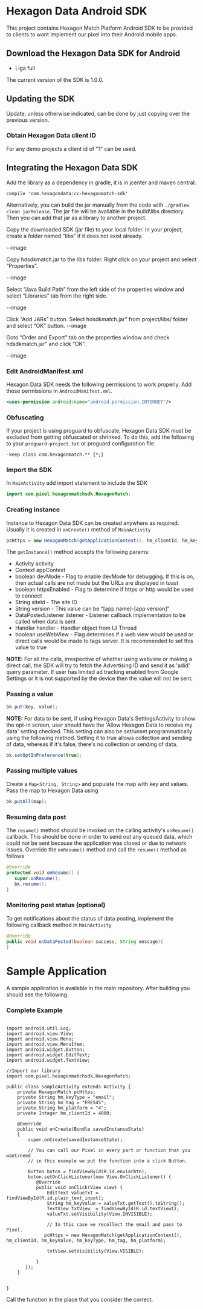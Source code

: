 # Hexagon Data Android SDK

This project contains Hexagon Match Platform Android SDK to be provided to clients to want implement our pixel into their Android mobile apps.


## Download the Hexagon Data SDK for Android

- Liga full

The current version of the SDK is 1.0.0.

## Updating the SDK

Update, unless otherwise indicated, can be done by just copying over
the previous version.

### Obtain Hexagon Data client ID

For any demo projects a client id of "1" can be used.

## Integrating the Hexagon Data SDK

Add the library as a dependency in gradle, it is in jcenter and maven central:

```
compile 'com.hexagondata:cc-hexagonmatch-sdk'
```

Alternatively, you can build the jar manually from the code with `./gradlew clean jarRelease`. The jar file
will be available in the build\libs directory. Then you can add that jar as a library to another project.

Copy the downloaded SDK (jar file) to your local folder. In your
project, create a folder named “libs” if it does not exist already.

--image

Copy hdsdkmatch.jar to the libs folder. Right click on your project and
select “Properties”.

--image

Select “Java Build Path” from the left side of the properties window
and select “Libraries” tab from the right side.

--image

Click “Add JARs” button. Select hdsdkmatch.jar” from project/libs/
folder and select “OK” button.
--image


Goto “Order and Export” tab on the properties window and check
hdsdkmatch.jar” and click “OK”.

--image

### Edit AndroidManifest.xml

Hexagon Data SDK needs the following permissions to work properly. Add
these permissions in `AndroidManifest.xml`.


```xml
<uses-permission android:name="android.permission.INTERNET"/>
```


### Obfuscating

If your project is using proguard to obfuscate, Hexagon Data SDK must be
excluded from getting obfuscated or shrinked. To do this, add the
following to your `proguard-project.txt` or proguard configuration
file.


```
-keep class com.hexagonmatch.** {*;}
```

### Import the SDK

In `MainActivity` add import statement to include the SDK

```java
import com.pixel.hexagonmatchsdk.HexagonMatch;
```

### Creating instance

Instance to Hexagon Data SDK can be created anywhere as required. Usually
it is created in `onCreate()` method of `MainActivity`


```java
pcHttps = new HexagonMatch(getApplicationContext(), hm_clientId, hm_keyValue, hm_keyType, hm_tag, hm_platform);
```

The `getInstance()` method accepts the following params:

* Activity activity
* Context appContext
* boolean devMode - Flag to enable devMode for debugging. If this is on, then actual calls are not made but the URLs are displayed in toast
* boolean httpsEnabled - Flag to determine if https or http would be used to connect
* String siteId - The site ID
* String version - This value can be “[app name]-[app version]”
* DataPostedListener listener - Listener callback implementation to be called when data is sent
* Handler handler - Handler object from UI Thread
* boolean useWebView - Flag determines if a web view would be used or direct calls would be made to tags server. It is recommended to set this value to true

**NOTE:** For all the calls, irrespective of whether using webview or making a direct call, the SDK will try to fetch the Advertising ID and send it as 'adid' query parameter. If user has limited ad tracking enabled from Google Settings or it is not supported by the device then the value will not be sent.

### Passing a value

```java
bk.put(key, value);
```
**NOTE:** For data to be sent, if using Hexagon Data's SettingsActivity to show the opt-in screen, user should have the 'Allow Hexagon Data to receive my data' setting checked. This setting can also be set/unset programmatically using the following method. Setting it to true allows collection and sending of data, whereas if it's false, there's no collection or sending of data.

```java
bk.setOptInPreference(true);
```

### Passing multiple values

Create a `Map<String, String>` and populate the map with key and
values. Pass the map to Hexagon Data using

```java
bk.putAll(map);
```

### Resuming data post

The `resume()` method should be invoked on the calling activity's
`onResume()` callback. This should be done in order to send out any
queued data, which could not be sent because the application was
closed or due to network issues. Override the `onResume()` method and
call the `resume()` method as follows

```java
@Override
protected void onResume() {
   super.onResume();
   bk.resume();
}
```

### Monitoring post status (optional)

To get notifications about the status of data posting, implement the
following callback method in `MainActivity`


```java
@Override
public void onDataPosted(boolean success, String message){
}
```


# Sample Application

A sample application is available in the main repository.  After
building you should see the following:




### Complete Example
```

import android.util.Log;
import android.view.View;
import android.view.Menu;
import android.view.MenuItem;
import android.widget.Button;
import android.widget.EditText;
import android.widget.TextView;

//Import our library
import com.pixel.hexagonmatchsdk.HexagonMatch;

public class SampleActivity extends Activity {
    private HexagonMatch pcHttps;
    private String hm_keyType = "email";
    private String hm_tag = "FRES45";
    private String hm_platform = "4";
    private Integer hm_clientId = 4000;

    @Override
    public void onCreate(Bundle savedInstanceState)
    {
        super.onCreate(savedInstanceState);

        // You can call our Pixel in every part or function that you want/need
        // in this example we put the function into a click Button.

        Button boton = findViewById(R.id.enviarbtn);
        boton.setOnClickListener(new View.OnClickListener() {
           @Override
           public void onClick(View view) {
               EditText valueTxt = findViewById(R.id.plain_text_input);
               String hm_keyValue = valueTxt.getText().toString();
               TextView txtView  = findViewById(R.id.textView1);
               valueTxt.setVisibility(View.INVISIBLE);

               // In this case we recollect the email and pass to Pixel.
              pcHttps = new HexagonMatch(getApplicationContext(), hm_clientId, hm_keyValue, hm_keyType, hm_tag, hm_platform);

               txtView.setVisibility(View.VISIBLE);

           }
       });
    }


}
```
Call the function in the place that you consider the correct.
